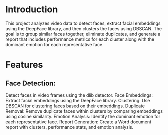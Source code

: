 # Introduction
This project analyzes video data to detect faces, extract facial embeddings using the DeepFace library, and then clusters the faces using DBSCAN. The goal is to group similar faces together, eliminate duplicates, and generate a report that includes performance metrics for each cluster along with the dominant emotion for each representative face.

# Features
## Face Detection: 
Detect faces in video frames using the dlib detector.
Face Embeddings: Extract facial embeddings using the DeepFace library.
Clustering: Use DBSCAN for clustering faces based on their embeddings.
Duplicate Removal: Remove duplicate faces within clusters by comparing embeddings using cosine similarity.
Emotion Analysis: Identify the dominant emotion for each representative face.
Report Generation: Create a Word document report with clusters, performance stats, and emotion analysis.
